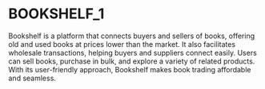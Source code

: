 # BOOKSHELF_1
Bookshelf is a platform that connects buyers and sellers of books, offering old and used books at prices lower than the market. It also facilitates wholesale transactions, helping buyers and suppliers connect easily. Users can sell books, purchase in bulk, and explore a variety of related products. With its user-friendly approach, Bookshelf makes book trading affordable and seamless.
